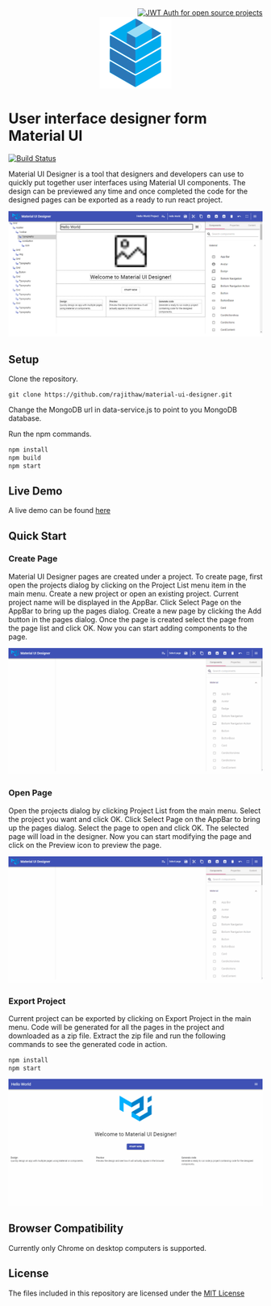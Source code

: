 <div align="right">
  <a width="150" height="50" href="https://auth0.com/?utm_source=oss&utm_medium=gp&utm_campaign=oss" target="_blank" alt="Single Sign On & Token Based Authentication - Auth0"><img width="150" height="50" alt="JWT Auth for open source projects" src="https://cdn.auth0.com/oss/badges/a0-badge-light.png"/></a>
</div>
<div align="center">
  <img src="https://raw.githubusercontent.com/rajithaw/blob/master/material-ui-designer-wiki/mui-designer-logo.png" />
</div>

# User interface designer form Material UI

[![Build Status](https://travis-ci.org/rajithaw/material-ui-designer.svg?branch=master)](https://travis-ci.org/rajithaw/material-ui-designer.svg?branch=master)

Material UI Designer is a tool that designers and developers can use to quickly put together user interfaces using Material UI components. The design can be previewed any time and once completed the code for the designed pages can be exported as a ready to run react project.

![designer](https://raw.githubusercontent.com/rajithaw/blob/master/material-ui-designer-wiki/hello-world-designer.png)

## Setup
Clone the repository.
```
git clone https://github.com/rajithaw/material-ui-designer.git
```
Change the MongoDB url in data-service.js to point to you MongoDB database.

Run the npm commands.
```
npm install
npm build
npm start
```

## Live Demo
A live demo can be found [here](https://material-ui-designer.herokuapp.com/?project=Hello%20World%20Project&page=Hello%20World)

## Quick Start
### Create Page
Material UI Designer pages are created under a project. To create page, first open the projects dialog by clicking on the Project List menu item in the main menu. Create a new project or open an existing project. Current project name will be displayed in the AppBar. Click Select Page on the AppBar to bring up the pages dialog. Create a new page by clicking the Add button in the pages dialog. Once the page is created select the page from the page list and click OK. Now you can start adding components to the page.

![create page](https://raw.githubusercontent.com/rajithaw/blob/master/material-ui-designer-wiki/create-page.gif)

### Open Page
Open the projects dialog by clicking Project List from the main menu. Select the project you want and click OK. Click Select Page on the AppBar to bring up the pages dialog. Select the page to open and click OK. The selected page will load in the designer. Now you can start modifying the page and click on the Preview icon to preview the page.

![open page](https://raw.githubusercontent.com/rajithaw/blob/master/material-ui-designer-wiki/open-page.gif)

### Export Project
Current project can be exported by clicking on Export Project in the main menu. Code will be generated for all the pages in the project and downloaded as a zip file. Extract the zip file and run the following commands to see the generated code in action.
```
npm install
npm start
```
![export project](https://raw.githubusercontent.com/rajithaw/blob/master/material-ui-designer-wiki/export-project.gif)

## Browser Compatibility
Currently only Chrome on desktop computers is supported.

## License
The files included in this repository are licensed under the [MIT License](https://github.com/rajithaw/material-ui-designer/blob/master/LICENSE)
